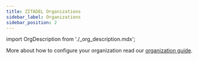 ```yaml
---
title: ZITADEL Organizations
sidebar_label: Organizations
sidebar_position: 2
---
```


import OrgDescription from './_org_description.mdx';

<OrgDescription name="OrgDescription" />

More about how to configure your organization read our [organization guide](../../guides/manage/console/organizations).